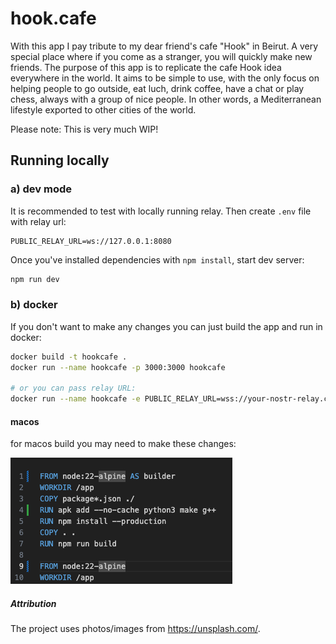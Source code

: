# hook.cafe

With this app I pay tribute to my dear friend's cafe "Hook" in Beirut. A very special place where if you come as a stranger, you will quickly make new friends. The purpose of this app is to replicate the cafe Hook idea everywhere in the world. It aims to be simple to use, with the only focus on helping people to go outside, eat luch, drink coffee, have a chat or play chess, always with a group of nice people. In other words, a Mediterranean lifestyle exported to other cities of the world. 

Please note: This is very much WIP!

## Running locally

### a) dev mode
It is recommended to test with locally running relay. Then create `.env` file with relay url:
```
PUBLIC_RELAY_URL=ws://127.0.0.1:8080
```
Once you've installed dependencies with `npm install`, start dev server:
```bash
npm run dev
```
### b) docker
If you don't want to make any changes you can just build the app and run in docker:
```bash
docker build -t hookcafe .
docker run --name hookcafe -p 3000:3000 hookcafe

# or you can pass relay URL:
docker run --name hookcafe -e PUBLIC_RELAY_URL=wss://your-nostr-relay.com -p 3000:3000 hookcafe
```
#### macos
for macos build you may need to make these changes:

![alt text](macos.png)


##### Attribution
The project uses photos/images from https://unsplash.com/.